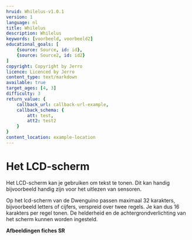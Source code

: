 ```yaml
---
hruid: Whilelus-v1.0.1
version: 1
language: nl
title: Whilelus
description: Whilelus
keywords: [voorbeeld, voorbeeld2]
educational_goals: [
    {source: Source, id: id}, 
    {source: Source2, id: id2}
]
copyright: Copyright by Jerro
licence: Licenced by Jerro
content_type: text/markdown
available: true
target_ages: [4, 3]
difficulty: 3
return_value: {
    callback_url: callback-url-example,
    callback_schema: {
        att: test,
        att2: test2
    }
}
content_location: example-location
---
```


# Het LCD-scherm

Het LCD-scherm kan je gebruiken om tekst te tonen. Dit kan handig bijvoorbeeld handig zijn voor het uitlezen van sensoren.

Op het lcd-scherm van de Dwenguino passen
maximaal 32 karakters, bijvoorbeeld letters of cijfers, verspreid over twee regels. Je kan dus 16 karakters per regel tonen. De helderheid en de achtergrondverlichting van het scherm kunnen worden ingesteld.

**Afbeeldingen fiches SR**